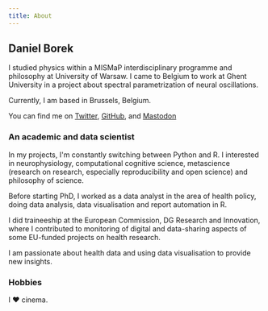 ```yaml
---
title: About
---
```

## Daniel Borek

I studied physics within a MISMaP interdisciplinary programme and philosophy at University of Warsaw.
I came to Belgium to work at Ghent University in a project about spectral parametrization of neural oscillations.

Currently, I am based in Brussels, Belgium.

You can find me on [Twitter](https://twitter.com/danielborek), [GitHub](https://github.com/danieltomasz), and [Mastodon](https://scholar.social/@dborek)

### An academic and data scientist

In my projects, I'm constantly switching between Python and R.
I interested in neurophysiology, computational cognitive science, metascience (research on research, especially reproducibility and open science) and philosophy of science.

Before starting PhD, I worked as a data analyst in the area of health policy, doing data analysis, data visualisation and report automation in R.

I did traineeship at the European Commission, DG Research and Innovation, where I contributed to monitoring of digital and data-sharing aspects of some EU-funded projects on health research.

I am passionate about health data and using data visualisation to provide new insights.

### Hobbies

I ❤️ cinema. 